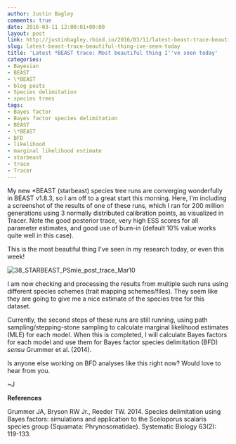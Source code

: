 ```yaml
---
author: Justin Bagley
comments: true
date: 2016-03-11 12:00:01+00:00
layout: post
link: http://justinbagley.rbind.io/2016/03/11/latest-beast-trace-beautiful-thing-ive-seen-today/
slug: latest-beast-trace-beautiful-thing-ive-seen-today
title: 'Latest *BEAST trace: Most beautiful thing I''ve seen today'
categories:
- Bayesian
- BEAST
- \*BEAST
- blog posts
- Species delimitation
- species trees
tags:
- Bayes factor
- Bayes factor species delimitation
- BEAST
- \*BEAST
- BFD
- likelihood
- marginal likelihood estimate
- starbeast
- trace
- Tracer
---
```


My new \*BEAST (starbeast) species tree runs are converging wonderfully in BEAST v1.8.3, so I am off to a great start this morning. Here, I'm including a screenshot of the results of one of these runs, which I ran for 200 million generations using 3 normally distributed calibration points, as visualized in Tracer. Note the good posterior trace, very high ESS scores for all parameter estimates, and good use of burn-in (default 10% value works quite well in this case).

This is the most beautiful thing I've seen in my research today, or even this week!

![38_STARBEAST_PSmle_post_trace_Mar10](/images/38_STARBEAST_PSmle_post_trace_Mar10-768x480.png)

I am now checking and processing the results from multiple such runs using different species schemes (trait mapping schemes/files). They seem like they are going to give me a nice estimate of the species tree for this dataset.

Currently, the second steps of these runs are still running, using path sampling/stepping-stone sampling to calculate marginal likelihood estimates (MLE) for each model. When this is completed, I will calculate Bayes factors for each model and use them for Bayes factor species delimitation (BFD) _sensu_ Grummer et al. (2014). 

Is anyone else working on BFD analyses like this right now? Would love to hear from you.

~J

**References**

Grummer JA, Bryson RW Jr., Reeder TW. 2014. Species delimitation using Bayes factors: simulations and application to the Sceloporus scalaris species group (Squamata: Phrynosomatidae). Systematic Biology 63(2): 119-133.
